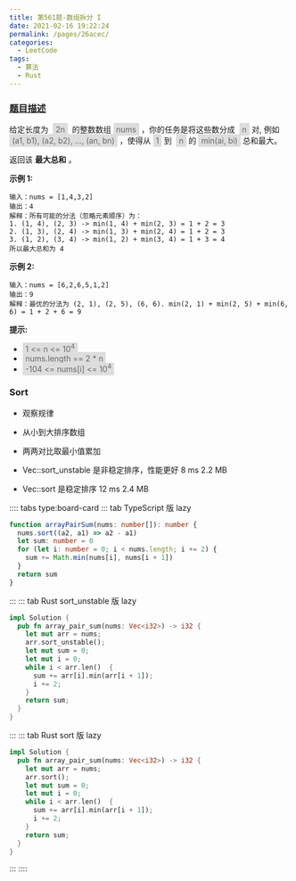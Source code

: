 ```yaml
---
title: 第561题-数组拆分 I
date: 2021-02-16 19:22:24
permalink: /pages/26acec/
categories:
  - LeetCode
tags:
  - 算法
  - Rust
---
```


### [题目描述](https://leetcode-cn.com/problems/array-partition-i/solution/)

给定长度为  <span style="background: #ddd; color: #666; padding: 3px 5px; border-radius: 2px;">2n</span>  的整数数组 <span style="background: #ddd; color: #666; padding: 3px 5px; border-radius: 2px;">nums</span> ，你的任务是将这些数分成  <span style="background: #ddd; color: #666; padding: 3px 5px; border-radius: 2px;">n</span> 对, 例如 <span style="background: #ddd; color: #666; padding: 3px 5px; border-radius: 2px;">(a1, b1), (a2, b2), ..., (an, bn)</span> ，使得从 <span style="background: #ddd; color: #666; padding: 3px 5px; border-radius: 2px;">1</span> 到  <span style="background: #ddd; color: #666; padding: 3px 5px; border-radius: 2px;">n</span> 的 <span style="background: #ddd; color: #666; padding: 3px 5px; border-radius: 2px;">min(ai, bi)</span> 总和最大。

返回该 **最大总和** 。

<!-- more -->

**示例 1:**

```
输入：nums = [1,4,3,2]
输出：4
解释：所有可能的分法（忽略元素顺序）为：
1. (1, 4), (2, 3) -> min(1, 4) + min(2, 3) = 1 + 2 = 3
2. (1, 3), (2, 4) -> min(1, 3) + min(2, 4) = 1 + 2 = 3
3. (1, 2), (3, 4) -> min(1, 2) + min(3, 4) = 1 + 3 = 4
所以最大总和为 4
```

**示例 2:**

```
输入：nums = [6,2,6,5,1,2]
输出：9
解释：最优的分法为 (2, 1), (2, 5), (6, 6). min(2, 1) + min(2, 5) + min(6, 6) = 1 + 2 + 6 = 9
```

**提示:**

- <span style="background: #ddd; color: #666; padding: 3px 5px; border-radius: 2px;">1 <= n <= 10<sup>4</sup></span>
- <span style="background: #ddd; color: #666; padding: 3px 5px; border-radius: 2px;">nums.length == 2 \* n</span>
- <span style="background: #ddd; color: #666; padding: 3px 5px; border-radius: 2px;">-104 <= nums[i] <= 10<sup>4</sup></span>

### Sort

- 观察规律
- 从小到大排序数组
- 两两对比取最小值累加

- Vec::sort_unstable 是非稳定排序，性能更好 8 ms 2.2 MB
- Vec::sort 是稳定排序 12 ms 2.4 MB

:::: tabs type:board-card
::: tab TypeScript 版 lazy

```TypeScript
function arrayPairSum(nums: number[]): number {
  nums.sort((a2, a1) => a2 - a1)
  let sum: number = 0
  for (let i: number = 0; i < nums.length; i += 2) {
    sum += Math.min(nums[i], nums[i + 1])
  }
  return sum
}
```

:::
::: tab Rust sort_unstable 版 lazy

```Rust
impl Solution {
  pub fn array_pair_sum(nums: Vec<i32>) -> i32 {
    let mut arr = nums;
    arr.sort_unstable();
    let mut sum = 0;
    let mut i = 0;
    while i < arr.len()  {
      sum += arr[i].min(arr[i + 1]);
      i += 2;
    }
    return sum;
  }
}
```

:::
::: tab Rust sort 版 lazy

```Rust
impl Solution {
  pub fn array_pair_sum(nums: Vec<i32>) -> i32 {
    let mut arr = nums;
    arr.sort();
    let mut sum = 0;
    let mut i = 0;
    while i < arr.len()  {
      sum += arr[i].min(arr[i + 1]);
      i += 2;
    }
    return sum;
  }
}
```

:::
::::
